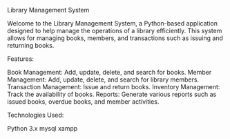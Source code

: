 Library Management System


Welcome to the Library Management System, a Python-based application designed to help manage the operations of a library efficiently. This system allows for managing books, members, and transactions such as issuing and returning books.

Features:

Book Management: Add, update, delete, and search for books.
Member Management: Add, update, delete, and search for library members.
Transaction Management: Issue and return books.
Inventory Management: Track the availability of books.
Reports: Generate various reports such as issued books, overdue books, and member activities.

Technologies Used:

Python 3.x
mysql
xampp 
